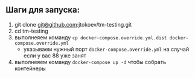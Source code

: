 ## Шаги для запуска: 

1) git clone git@github.com:jtokoev/tm-testing.git
2) cd tm-testing
3) выполнеяем команду `cp docker-compose.override.yml.dist docker-compose.override.yml`
    - указываем нужный порт `docker-compose.override.yml` на случай если у вас 88 уже занят
4) выполнеяем команду `docker-compose up -d` чтобы собрать контейнеры 
